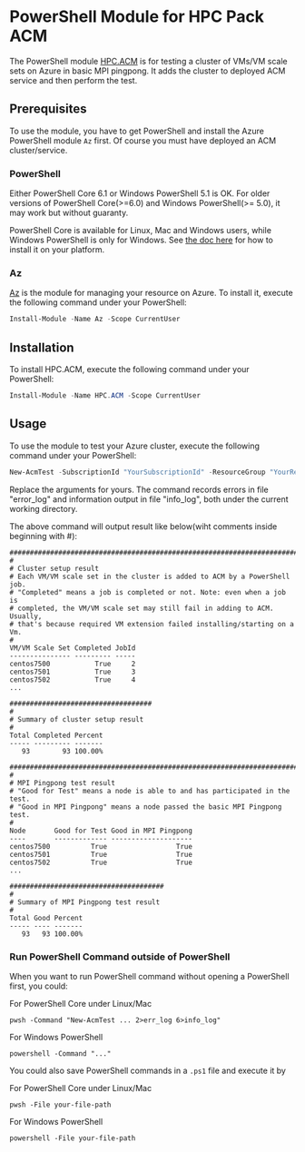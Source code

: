 # PowerShell Module for HPC Pack ACM

The PowerShell module [HPC.ACM](https://www.powershellgallery.com/packages/HPC.ACM) is for testing a cluster of VMs/VM scale sets on Azure in basic MPI pingpong. It adds the cluster to deployed ACM service and then perform the test.

## Prerequisites

To use the module, you have to get PowerShell and install the Azure PowerShell module `Az` first. Of course you must have deployed an ACM cluster/service.

### PowerShell

Either PowerShell Core 6.1 or Windows PowerShell 5.1 is OK. For older versions of PowerShell Core(>=6.0) and Windows PowerShell(>= 5.0), it may work but without guaranty.

PowerShell Core is available for Linux, Mac and Windows users, while Windows PowerShell is only for Windows. See [the doc here](https://docs.microsoft.com/en-us/powershell/scripting/install/installing-powershell?view=powershell-6) for how to install it on your platform.

### Az

[Az](https://www.powershellgallery.com/packages/Az/1.1.0) is the module for managing your resource on Azure. To install it, execute the following command under your PowerShell:

```powershell
Install-Module -Name Az -Scope CurrentUser
```

## Installation

To install HPC.ACM, execute the following command under your PowerShell:

```powershell
Install-Module -Name HPC.ACM -Scope CurrentUser
```

## Usage

To use the module to test your Azure cluster, execute the following command under your PowerShell:

```powershell
New-AcmTest -SubscriptionId "YourSubscriptionId" -ResourceGroup "YourResourceGroupNameOfVmCluster" -AcmResourceGroup "YourResourceGroupNameOfAcmCluster" 2>error_log 6>info_log
```

Replace the arguments for yours. The command records errors in file "error_log" and information output in file "info_log", both under the current working directory. 

The above command will output result like below(wiht comments inside beginning with #):

```
###########################################################################
#
# Cluster setup result
# Each VM/VM scale set in the cluster is added to ACM by a PowerShell job. 
# "Completed" means a job is completed or not. Note: even when a job is 
# completed, the VM/VM scale set may still fail in adding to ACM. Usually, 
# that's because required VM extension failed installing/starting on a Vm.
# 
VM/VM Scale Set Completed JobId
--------------- --------- ----- 
centos7500           True     2 
centos7501           True     3 
centos7502           True     4      
...

###################################
#
# Summary of cluster setup result
#
Total Completed Percent
----- --------- -------
   93        93 100.00%

############################################################################
#
# MPI Pingpong test result
# "Good for Test" means a node is able to and has participated in the test.
# "Good in MPI Pingpong" means a node passed the basic MPI Pingpong test.
# 
Node       Good for Test Good in MPI Pingpong
----       ------------- --------------------
centos7500          True                 True
centos7501          True                 True
centos7502          True                 True
...

######################################
#
# Summary of MPI Pingpong test result
#
Total Good Percent
----- ---- -------
   93   93 100.00%

```

### Run PowerShell Command outside of PowerShell

When you want to run PowerShell command without opening a PowerShell first, you could:

For PowerShell Core under Linux/Mac

```
pwsh -Command "New-AcmTest ... 2>err_log 6>info_log"
```

For Windows PowerShell

```
powershell -Command "..."
```

You could also save PowerShell commands in a `.ps1` file and execute it by

For PowerShell Core under Linux/Mac

```
pwsh -File your-file-path
```

For Windows PowerShell

```
powershell -File your-file-path
```
